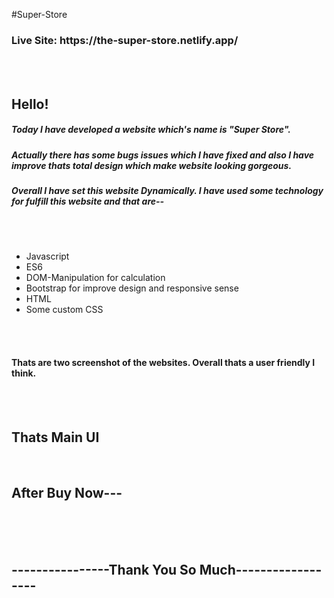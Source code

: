 #Super-Store
<br>
<h3>Live Site: https://the-super-store.netlify.app/</h3>
<br><br>
<h2>Hello!</h2>
<h5>Today I have developed a website which's name is "Super Store".</h5>
<h5>Actually there has some bugs issues which I have fixed and also I have improve thats total design which make website
        looking gorgeous.</h5>
<h5>Overall I have set this website Dynamically. I have used some technology for fulfill this website and that are--
</h5>
<br> <br>
<ul>
        <li>Javascript</li>
        <li>ES6</li>
        <li>DOM-Manipulation for calculation</li>
        <li>Bootstrap for improve design and responsive sense</li>
        <li>HTML</li>
        <li>Some custom CSS</li>

</ul>
<br> <br>
<h4>Thats are two screenshot of the websites. Overall thats a user friendly I think.</h4>
<br><br>
<h2>Thats Main UI</h2>
<img src="https://i.ibb.co/BC9jXj2/Super-Store.png" alt="">
<br><br>
<h2>After Buy Now---</h2>
<br><br>
<img src="https://i.ibb.co/4MgwsBV/127-0-0-1-5500-index-html-7.png" alt="">
<br><br>
<h2>----------------Thank You So Much------------------</h2>